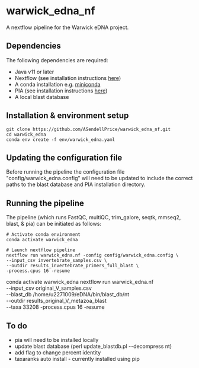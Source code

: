 # warwick_edna_nf
A nextflow pipeline for the Warwick eDNA project.

## Dependencies
The following dependencies are required:
- Java v11 or later
- Nextflow (see installation instructions [here](https://nextflow.io/docs/latest/install.html))
- A conda installation e.g. [miniconda](https://docs.anaconda.com/miniconda/)
- PIA (see installation instructions [here](https://github.com/Allaby-lab/PIA/))
- A local blast database

## Installation & environment setup
```
git clone https://github.com/ASendellPrice/warwick_edna_nf.git
cd warwick_edna
conda env create -f env/warwick_edna.yaml
```

## Updating the configuration file
Before running the pipeline the configuration file "config/warwick_edna.config" will need to be updated to include the correct paths to the blast database and PIA installation directory.

## Running the pipeline
The pipeline (which runs FastQC, multiQC, trim_galore, seqtk, mmseq2, blast, & pia) can be initiated as follows:
```
# Activate conda environment
conda activate warwick_edna

# Launch nextflow pipeline
nextflow run warwick_edna.nf -config config/warwick_edna.config \
--input_csv invertebrate_samples.csv \
--outdir results_invertebrate_primers_full_blast \
-process.cpus 16 -resume
```







conda activate warwick_edna
nextflow run warwick_edna.nf \
--input_csv original_V_samples.csv \
--blast_db /home/u2271009/eDNA/bin/blast_db/nt \
--outdir results_original_V_metazoa_blast \
--taxa 33208 -process.cpus 16 -resume



## To do

- pia will need to be installed locally
- update blast database (perl update_blastdb.pl --decompress nt)
- add flag to change percent identity
- taxaranks auto install - currently installed using pip



